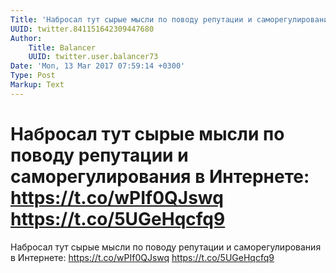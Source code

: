 ```yaml
---
Title: 'Набросал тут сырые мысли по поводу репутации и саморегулирования в Интернете: https://t.co/wPIf0QJswq https://t.co/5UGeHqcfq9'
UUID: twitter.841151642309447680
Author:
    Title: Balancer
    UUID: twitter.user.balancer73
Date: 'Mon, 13 Mar 2017 07:59:14 +0300'
Type: Post
Markup: Text
---
```


# Набросал тут сырые мысли по поводу репутации и саморегулирования в Интернете: https://t.co/wPIf0QJswq https://t.co/5UGeHqcfq9

Набросал тут сырые мысли по поводу репутации и
саморегулирования в Интернете: https://t.co/wPIf0QJswq
https://t.co/5UGeHqcfq9